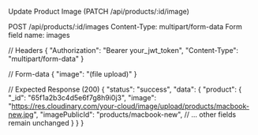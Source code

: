 Update Product Image (PATCH /api/products/:id/image)

POST /api/products/:id/images
Content-Type: multipart/form-data
Form field name: images

// Headers
{
  "Authorization": "Bearer your_jwt_token",
  "Content-Type": "multipart/form-data"
}

// Form-data
{
  "image": "(file upload)"
}

// Expected Response (200)
{
  "status": "success",
  "data": {
    "product": {
      "_id": "65f1a2b3c4d5e6f7g8h9i0j3",
      "image": "https://res.cloudinary.com/your-cloud/image/upload/products/macbook-new.jpg",
      "imagePublicId": "products/macbook-new",
      // ... other fields remain unchanged
    }
  }
}